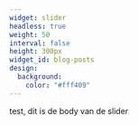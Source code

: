 ```yaml
---
widget: slider
headless: true
weight: 50
interval: false
height: 300px
widget_id: blog-posts
design:
  background:
    color: "#fff409"
---
```

test, dit is de body van de slider